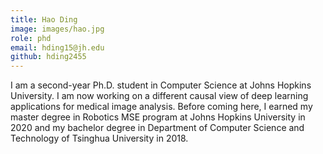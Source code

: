 ```yaml
---
title: Hao Ding
image: images/hao.jpg
role: phd
email: hding15@jh.edu
github: hding2455
---
```


I am a second-year Ph.D. student in Computer Science at Johns Hopkins University. I am now working on a different causal view of deep learning applications for medical image analysis. Before coming here, I earned my master degree in Robotics MSE program at Johns Hopkins University in 2020 and my bachelor degree in Department of Computer Science and Technology of Tsinghua University in 2018.
